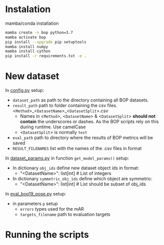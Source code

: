 # Instalation
mamba/conda installation
```sh
mamba create -n bop python=3.7
mamba activate bop
pip install --upgrade pip setuptools
mamba install numpy
mamba install cython
pip install -r requirements.txt -e .
```

# New dataset
In [config.py](bop_toolkit_lib/config.py) setup:
- `dataset_path`  as path to the directory containing all BOP datasets.
- `result_path` path to folder containing the csv files.
\<`Method`>\_\<`DatasetName`>\_\<`DatasetSplit`>.csv
  - Names in \<`Method`>, <`DatasetName`> & <`DatasetSplit`> **should not contain** the underscores or dashes. As the BOP scripts rely on this during runtime. Use camelCase
  - <`DatasetSplit`> is normally `test`
- `eval_path` path to directory where the results of BOP metrics will be saved
- `RESULT_FILENAMES` list with the names of the .csv files in format 

In [dataset_params.py](bop_toolkit_lib/dataset_params.py) in function `get_model_params()` setup:
- In dictionary `obj_ids` define new dataset object ids in format:
  - "\<DatasetName>": list[int] # List of integers
- In dictionary `symmetric_obj_ids` define which object are symmetric:
  - "\<DatasetName>": list[int] # List should be subset of obj_ids


In [eval_bop19_pose.py](scripts/eval_bop19_pose.py) setup:
- in parameters `p` setup
  - `errors` types used for the mAR 
  - `targets_filename` path to evaluation targets

# Running the scripts